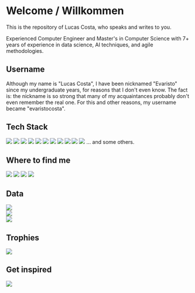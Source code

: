 # Welcome / Willkommen

This is the repository of Lucas Costa, who speaks and writes to you.

Experienced Computer Engineer and Master's in Computer Science with 7+ years of experience in data science, AI techniques, and agile methodologies.

## Username

Although my name is "Lucas Costa", I have been nicknamed "Evaristo" since my undergraduate years, for reasons that I don't even know. The fact is: the nickname is so strong that many of my acquaintances probably don't even remember the real one. For this and other reasons, my username became "evaristocosta".

## Tech Stack

![](https://img.shields.io/badge/Code-Python-informational?style=flat&logo=python&logoColor=white&color=082C32)
![](https://img.shields.io/badge/Tools-PostgreSQL-informational?style=flat&logo=postgresql&logoColor=white&color=082C32)
![](https://img.shields.io/badge/OS-Debian-informational?style=flat&logo=debian&logoColor=white&color=082C32)
![](https://img.shields.io/badge/Editor-VSCode-informational?style=flat&logo=visual-studio-code&logoColor=white&color=082C32)
![](https://img.shields.io/badge/Code-JavaScript-informational?style=flat&logo=javascript&logoColor=white&color=082C32)
![](https://img.shields.io/badge/Code-Flutter-informational?style=flat&logo=flutter&logoColor=white&color=082C32)
![](https://img.shields.io/badge/Shell-Bash-informational?style=flat&logo=gnu-bash&logoColor=white&color=082C32)
![](https://img.shields.io/badge/Tools-MongoDB-informational?style=flat&logo=mongodb&logoColor=white&color=082C32)
![](https://img.shields.io/badge/Tools-MySQL-informational?style=flat&logo=mysql&logoColor=white&color=082C32)
![](https://img.shields.io/badge/Cloud-Digital_Ocean-informational?style=flat&logo=digitalocean&logoColor=white&color=082C32)
![](https://img.shields.io/badge/Cloud-AWS-informational?style=flat&logo=amazon-aws&logoColor=white&color=082C32)
... and some others.

## Where to find me

<div>
  <a href="https://www.instagram.com/lucas.costa74/" target="_blank"><img src="https://img.shields.io/badge/-Instagram-E1306C?style=for-the-badge&logo=instagram&logoColor=white" target="_blank"></a>
  <a href="https://www.facebook.com/lucascosta74" target="_blank"><img src="https://img.shields.io/badge/-Facebook-4267B2?style=for-the-badge&logo=facebook&logoColor=white" target="_blank"></a>
  <a href = "mailto:lucascosta74@gmail.com"><img src="https://img.shields.io/badge/Gmail-DB4437?style=for-the-badge&logo=gmail&logoColor=white" target="_blank"></a>
  <a href="https://www.linkedin.com/in/lucas-costa-6ab844117/" target="_blank"><img src="https://img.shields.io/badge/-LinkedIn-0e76a8?style=for-the-badge&logo=linkedin&logoColor=white" target="_blank"></a>
</div>


## Data

![](https://github-readme-stats.vercel.app/api?username=evaristocosta&theme=dark&hide_border=true&include_all_commits=true&count_private=true)<br/>
![](https://github-readme-streak-stats.herokuapp.com/?user=evaristocosta&theme=dark&hide_border=true)<br/>
![](https://github-readme-stats.vercel.app/api/top-langs/?username=evaristocosta&theme=dark&hide_border=true&include_all_commits=true&count_private=true&layout=compact)

## Trophies

![](https://github-profile-trophy.vercel.app/?username=evaristocosta&theme=onedark&no-frame=true&no-bg=false&margin-w=4)

## Get inspired

![](https://quotes-github-readme.vercel.app/api?type=horizontal&theme=dark)

